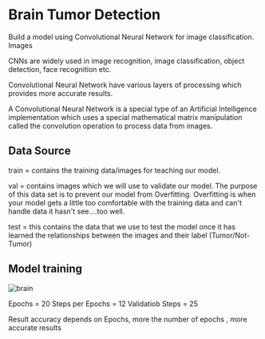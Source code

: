 
# Brain Tumor Detection

Build a model using Convolutional Neural Network for image classification.
Images

CNNs are widely used in image recognition, image classification, object detection, face recognition etc.

Convolutional Neural Network have various layers of processing which provides more accurate results.

A Convolutional Neural Network is a special type of an Artificial Intelligence implementation which uses a special mathematical matrix manipulation called the convolution operation to process data from images.

## Data Source
train = contains the training data/images for teaching our model.

val = contains images which we will use to validate our model. The purpose of this data set is to prevent our model from Overfitting. Overfitting is when your model gets a little too comfortable with the training data and can't handle data it hasn't see....too well.

test = this contains the data that we use to test the model once it has learned the relationships between the images and their label (Tumor/Not-Tumor)

## Model training

![brain](https://user-images.githubusercontent.com/83701005/214518291-1f213f53-1694-4467-8447-ca5779c39380.jpg)

Epochs = 20
Steps per Epochs = 12
Validatiob Steps = 25

Result accuracy depends on Epochs, more the number of epochs , more accurate results


